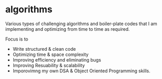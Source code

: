 # algorithms
Various types of challenging algorithms and boiler-plate codes that I am implementing and optimizing from time to time as required.

Focus is to
- Write structured & clean code
- Optimizing time & space complexity 
- Improving efficiency and eliminating bugs
- Improving Resuability & scalability
- Imporovimng my own DSA & Object Oriented Programming skills. 


